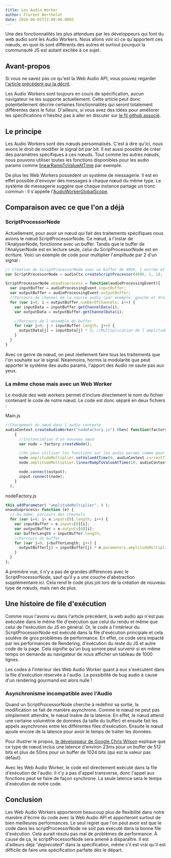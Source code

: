 ```yaml
---
title: Les Audio Worker
author: Florent Berthelot
date: 2016-06-01T12:00:00.000Z
---
```


Une des fonctionnalités les plus attendues par les développeurs qui font du web audio sont les Audio Workers. Nous allons voir ici ce qu'apportent ces nœuds, en quoi ils sont différents des autres et surtout pourquoi la communauté JS est autant excitée à ce sujet.

## Avant-propos

Si vous ne savez pas ce qu'est la Web Audio API, vous pouvez regarder [l'article précédent qui la décrit](../web-audio-api).

Les Audio Workers sont toujours en cours de spécification, aucun navigateur ne les supporte actuellement. Cette article peut donc potentiellement décrire certaines fonctionnalités qui seront totalement différentes dans le futur. D'ailleurs, si vous avez des idées pour améliorer les spécifications n'hésitez pas à aller en discuter sur [le fil github associé](https://github.com/WebAudio/web-audio-api/issues).

## Le principe

Les Audio Workers sont des nœuds personnalisés. C'est à dire qu'ici, nous avons le droit de modifier le signal bit par bit. Il est aussi possible de créer des paramètres spécifiques à ces nœuds. Tout comme les autres nœuds, nous pouvons utiliser toutes les fonctions disponibles pour les audio params comme [linearRampToValueAtTime](http://webaudio.github.io/web-audio-api/#methods-3) par exemple.

De plus les Web Workers possèdent un système de messagerie. Il est en effet possible d'envoyer des messages à chaque nœud du même type. Le système de messagerie suggère que chaque instance partage un tronc commun : Il s'appelle l'[AudioWorkerGlobalScope](http://webaudio.github.io/web-audio-api/#idl-def-AudioWorkerGlobalScope).

## Comparaison avec ce que l'on a déjà

### ScriptProcessorNode

Actuellement, pour avoir un nœud qui fait des traitements spécifiques nous avions le nœud ScriptProcessorNode. Ce nœud, à l'instar de l'AnalyserNode, fonctionne avec un buffer. Tandis que le buffer de l'AnalyserNode est en lecture seule, celui du ScripProcessorNode est en écriture. Voici un exemple de code pour multiplier l'amplitude par 2 d'un signal :

```javascript
// Création du ScriptProcessorNode avec un buffer de 4096, 1 entrée et 1 sortie
var ScriptProcessorNode = audioCtx.createScriptProcessor(4096, 1, 1);

ScriptProcessorNode.onaudioprocess = function(audioProcessingEvent){
  var inputBuffer = audioProcessingEvent.inputBuffer;
  var outputBuffer = audioProcessingEvent.outputBuffer;
  //Parcours de channel de la source audio (par exemple: gauche et droite en stéréo)
  for (var i=0; i < outputBuffer.numberOfChannels; i++) {
    var inputData = inputBuffer.getChannelData(i);
    var outputData = outputBuffer.getChannelData(i);

    //Parcours de l'ensemble du buffer
    for (var j=0; j < inputBuffer.length; j++) {
      outputData[j] = inputData[j] * 2; //Multiplication de l'amplitude par 2
    }
  }
}
```

Avec ce genre de nœud, on peut réellement faire tous les traitements que l'on souhaite sur le signal. Néanmoins, hormis la modularité que peut apporter le système des audio params, l'apport des Audio ne saute pas aux yeux.

### La même chose mais avec un Web Worker

Le module des web workers permet d'inclure directement le nom du fichier contenant le code de notre nœud. Le code est donc séparé en deux fichiers :

Main.js

```javascript
//Chargement du nœud dans l'audio contexte
audioContext.createAudioWorker("nodeFactory.js").then( function(factory)
    {
      //Instanciation d'un nouveau nœud
      var node = factory.createNode();

      //On peux utiliser les fonctions sur les audio params comme pour les autres nœuds
      node.amplitudeMultiplier.setValueAtTime(0, audioContext.currentTime);
      node.amplitudeMultiplier.linearRampToValueAtTime(10, audioContext.currentTime + 10);

      node.connect(output);
      input.connect(node);
    }
  );
```

nodeFactory.js

```javascript
this.addParameter( "amplitudeMultiplier", 8 );
onaudioprocess= function (e) {
  // De même, parcours des channels
  for (var i=0; i< e.inputs[0].length; i++) {
    var inputBuffer = e.inputs[0][i];
    var outputBuffer = e.outputs[0][i];
    var bufferLength = inputBuffer.length;
    //Parcours du buffer
    for (var j=0; j<bufferLength; j++) {
      outputBuffer[j] = inputBuffer[j] * e.parameters.amplitudeMultiplier;
    }
  }
};
```

A première vue, il n'y a pas de grandes différences avec le ScriptProcessorNode, sauf qu'il y a une couche d'abstraction supplémentaire ici. Cela rend le code plus joli lors de la création de nouveau type de nœuds, mais rien de plus.

## Une histoire de file d'exécution

Comme nous l'avons vu dans l'article précédent, la web audio api n'est pas exécutée dans le même file d'exécution que celui du rendu et même que celui de l'exécution du JS en général. Or, le code à l'intérieur du ScriptProcessorNode est exécuté dans la file d'exécution principale et cela soulève de gros problèmes de performance. En effet, ce code sera impacté par les performances de Rendering, d'exécution du reste du JS et autre code de la page. Cela signifie qu'un bug sonore peut survenir si en même temps on demande au navigateur de nous afficher un tableau de 1000 lignes.

Les codes à l'intérieur des Web Audio Worker quant à eux s'exécutent dans la file d'exécution réservée à l'audio. La possibilité de bug audio à cause d'un rendering gourmand est alors nulle !

### Asynchronisme incompatible avec l'Audio

Quand un ScriptProcessorNode cherche à redéfinir sa sortie, la modification se fait de manière asynchrone. Comme le nœud ne peut pas simplement attendre, le nœud insère de la latence. En effet, le nœud attend une certaine volumétrie de données (la taille du buffer) et ensuite fait les appels asynchrones entre les différentes files d'exécution. Ensuite le nœud ajoute encore de la latence pour avoir le temps de traiter les données.

Pour illustrer le propos, [le développeur de Google Chris Wilson](https://plus.google.com/+ChrisWilson/posts) explique que ce type de nœud inclus une latence d'environ 23ms pour un buffer de 512 bits et plus de 50ms pour un buffer de 1024 bits (qui est la valeur pas défaut).

Avec les Web Audio Worker, le code est directement exécuté dans la file d'exécution de l'audio. Il n'y a pas d'appel transverse, donc l'appel aux fonctions peut se faire de façon synchrone. La seule latence sera le temps d'exécution de notre code.

## Conclusion

Les Web Audio Workers apporteront beaucoup plus de flexibilité dans notre manière d'écrire du code avec la Web Audio API et apporteront surtout de bien meilleures performances. Le seul regret que l'on peut avoir est que le code dans les scriptProcessorNode ne soit pas exécuté dans la bonne file d'exécution. Cela aurait résolu pas mal de problèmes de performance. À cause de ça, le scriptProcessorNode sera amené à disparaître. Il est d'ailleurs déjà _"deprecated"_ dans la spécification, même s'il est vrai qu'il est difficile de faire une spécification parfaite dès le départ.
